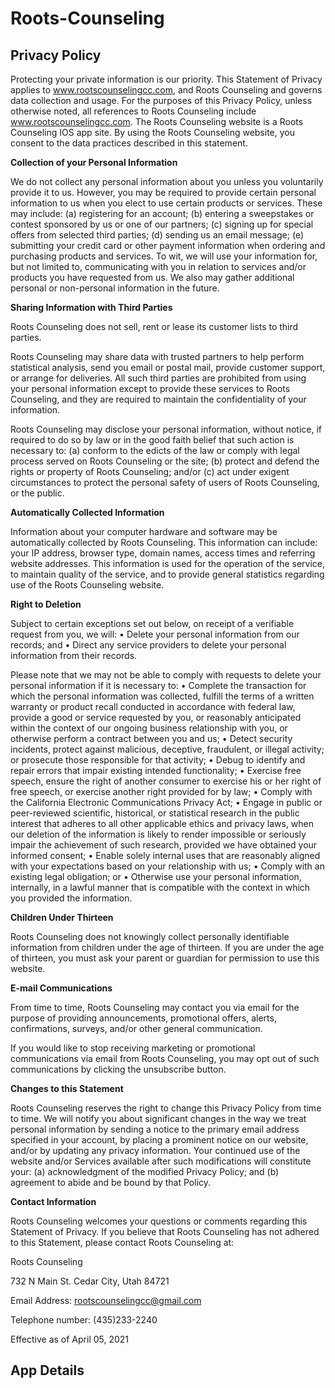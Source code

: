 # Roots-Counseling 
## Privacy Policy
Protecting your private information is our priority. This Statement of Privacy applies to www.rootscounselingcc.com, and Roots Counseling and governs data collection and usage. For the purposes of this Privacy Policy, unless otherwise noted, all references to Roots Counseling include www.rootscounselingcc.com. The Roots Counseling website is a Roots Counseling IOS app site. By using the Roots Counseling website, you consent to the data practices described in this statement.
 
<b>Collection of your Personal Information</b>

We do not collect any personal information about you unless you voluntarily provide it to us. However, you may be required to provide certain personal information to us when you elect to use certain products or services. These may include: (a) registering for an account; (b) entering a sweepstakes or contest sponsored by us or one of our partners; (c) signing up for special offers from selected third parties; (d) sending us an email message; (e) submitting your credit card or other payment information when ordering and purchasing products and services. To wit, we will use your information for, but not limited to, communicating with you in relation to services and/or products you have requested from us. We also may gather additional personal or non-personal information in the future.
 
 
<b>Sharing Information with Third Parties</b>

Roots Counseling does not sell, rent or lease its customer lists to third parties.
 
Roots Counseling may share data with trusted partners to help perform statistical analysis, send you email or postal mail, provide customer support, or arrange for deliveries. All such third parties are prohibited from using your personal information except to provide these services to Roots Counseling, and they are required to maintain the confidentiality of your information.

Roots Counseling may disclose your personal information, without notice, if required to do so by law or in the good faith belief that such action is necessary to: (a) conform to the edicts of the law or comply with legal process served on Roots Counseling or the site; (b) protect and defend the rights or property of Roots Counseling; and/or (c) act under exigent circumstances to protect the personal safety of users of Roots Counseling, or the public.
 
 
<b>Automatically Collected Information</b>

Information about your computer hardware and software may be automatically collected by Roots Counseling. This information can include: your IP address, browser type, domain names, access times and referring website addresses. This information is used for the operation of the service, to maintain quality of the service, and to provide general statistics regarding use of the Roots Counseling website.
 
 
<b>Right to Deletion</b>

Subject to certain exceptions set out below, on receipt of a verifiable request from you, we will:
•	Delete your personal information from our records; and
•	Direct any service providers to delete your personal information from their records.

Please note that we may not be able to comply with requests to delete your personal information if it is necessary to:
•	Complete the transaction for which the personal information was collected, fulfill the terms of a written warranty or product recall conducted in accordance with federal law, provide a good or service requested by you, or reasonably anticipated within the context of our ongoing business relationship with you, or otherwise perform a contract between you and us;
•	Detect security incidents, protect against malicious, deceptive, fraudulent, or illegal activity; or prosecute those responsible for that activity;
•	Debug to identify and repair errors that impair existing intended functionality;
•	Exercise free speech, ensure the right of another consumer to exercise his or her right of free speech, or exercise another right provided for by law;
•	Comply with the California Electronic Communications Privacy Act;
•	Engage in public or peer-reviewed scientific, historical, or statistical research in the public interest that adheres to all other applicable ethics and privacy laws, when our deletion of the information is likely to render impossible or seriously impair the achievement of such research, provided we have obtained your informed consent;
•	Enable solely internal uses that are reasonably aligned with your expectations based on your relationship with us;
•	Comply with an existing legal obligation; or
•	Otherwise use your personal information, internally, in a lawful manner that is compatible with the context in which you provided the information.


<b>Children Under Thirteen</b>

Roots Counseling does not knowingly collect personally identifiable information from children under the age of thirteen. If you are under the age of thirteen, you must ask your parent or guardian for permission to use this website.
 
 
<b>E-mail Communications</b>

From time to time, Roots Counseling may contact you via email for the purpose of providing announcements, promotional offers, alerts, confirmations, surveys, and/or other general communication.
 
If you would like to stop receiving marketing or promotional communications via email from Roots Counseling, you may opt out of such communications by clicking the unsubscribe button.

 
<b>Changes to this Statement</b>

Roots Counseling reserves the right to change this Privacy Policy from time to time. We will notify you about significant changes in the way we treat personal information by sending a notice to the primary email address specified in your account, by placing a prominent notice on our website, and/or by updating any privacy information. Your continued use of the website and/or Services available after such modifications will constitute your: (a) acknowledgment of the modified Privacy Policy; and (b) agreement to abide and be bound by that Policy.


<b>Contact Information</b>

Roots Counseling welcomes your questions or comments regarding this Statement of Privacy. If you believe that Roots Counseling has not adhered to this Statement, please contact Roots Counseling at:
 
Roots Counseling

732 N Main St.
Cedar City, Utah 84721
 
Email Address:
rootscounselingcc@gmail.com
 
Telephone number:
(435)233-2240
 
Effective as of April 05, 2021
## App Details
